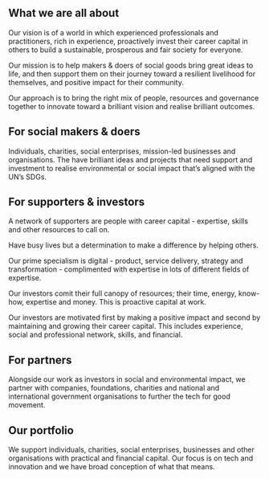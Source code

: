 ## What we are all about 
Our vision is of a world in which experienced professionals and practitioners, rich in experience, proactively invest their career capital in others to build a sustainable, prosperous and fair society for everyone.

Our mission is to help makers & doers of social goods bring great ideas to life, and then support them on their journey toward a resilient livelihood for themselves, and positive impact for their community.

Our approach is to bring the right mix of people, resources and governance together to innovate toward a brilliant vision and realise brilliant outcomes. 

## For social makers & doers 
Individuals, charities, social enterprises, mission-led businesses and organisations. The have brilliant ideas and projects that need support and investment to realise environmental or social impact that’s aligned with the UN’s SDGs. 

## For supporters & investors

A network of supporters are people with career capital - expertise, skills and other resources to call on.

Have busy lives but a determination to make a difference by helping others.

Our prime specialism is digital - product, service delivery, strategy and transformation - complimented with expertise in lots of different fields of expertise.

Our investors comit their full canopy of resources; their time, energy, know-how, expertise and money. This is proactive capital at work. 

Our investors are motivated first by making a positive impact and second by maintaining and growing their career capital. This includes experience, social and professional network, skills, and financial. 

## For partners 
Alongside our work as investors in social and environmental impact, we partner with companies, foundations, charities and national and international government organisations to further the tech for good movement. 

## Our portfolio 
We support individuals, charities, social enterprises, businesses and other organisations with practical and financial capital. Our focus is on tech and innovation and we have broad conception of what that means.
